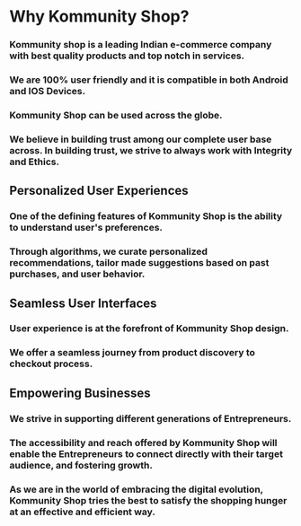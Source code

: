 




# Why Kommunity Shop?



### Kommunity shop is a leading Indian e-commerce company with best quality products and top notch in services.

### We are 100% user friendly and it is compatible in both Android and IOS Devices. 

### Kommunity Shop can be used across the globe.

### We believe in building trust among our complete user base across. In building trust, we strive to always work with Integrity and Ethics.


## Personalized User Experiences

### One of the defining features of Kommunity Shop is the ability to understand user's preferences. 

### Through algorithms, we curate personalized recommendations, tailor made suggestions based on past purchases, and user behavior.

## Seamless User Interfaces

### User experience is at the forefront of Kommunity Shop design.

### We offer a seamless journey from product discovery to checkout process.

## Empowering Businesses

### We strive in supporting different generations of Entrepreneurs. 

###  The accessibility and reach offered by Kommunity Shop will enable the Entrepreneurs to connect directly with their target audience, and fostering growth.

### As we are in the world of embracing the digital evolution, Kommunity Shop tries the best to satisfy the shopping hunger at an effective and efficient way.



